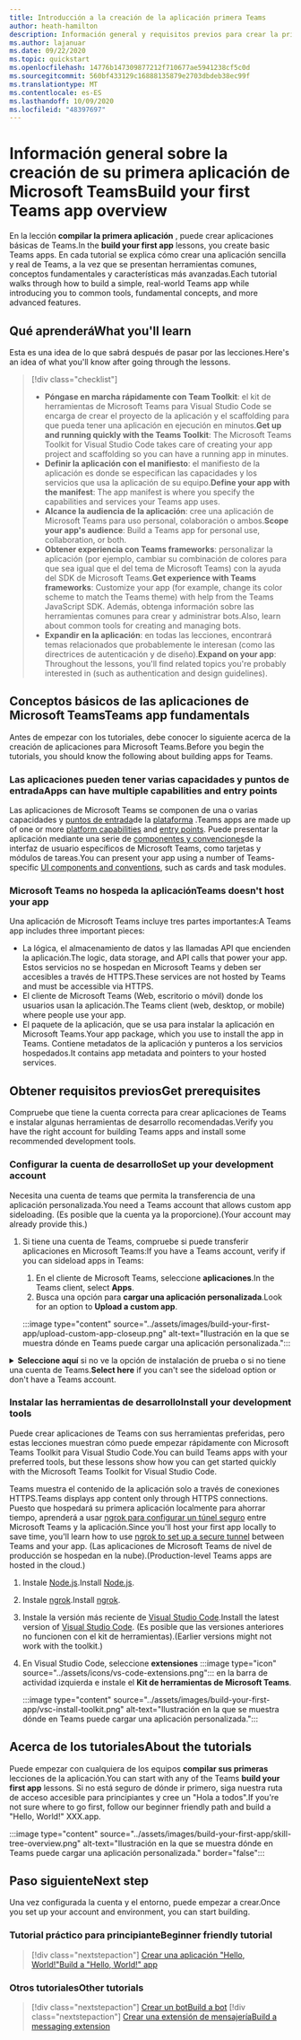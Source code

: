 ```yaml
---
title: Introducción a la creación de la aplicación primera Teams
author: heath-hamilton
description: Información general y requisitos previos para crear la primera aplicación de Microsoft Teams
ms.author: lajanuar
ms.date: 09/22/2020
ms.topic: quickstart
ms.openlocfilehash: 14776b147309877212f710677ae5941238cf5c0d
ms.sourcegitcommit: 560bf433129c16888135879e2703dbdeb38ec99f
ms.translationtype: MT
ms.contentlocale: es-ES
ms.lasthandoff: 10/09/2020
ms.locfileid: "48397697"
---
```

# <a name="build-your-first-teams-app-overview"></a><span data-ttu-id="de787-103">Información general sobre la creación de su primera aplicación de Microsoft Teams</span><span class="sxs-lookup"><span data-stu-id="de787-103">Build your first Teams app overview</span></span>

<span data-ttu-id="de787-104">En la lección **compilar la primera aplicación** , puede crear aplicaciones básicas de Teams.</span><span class="sxs-lookup"><span data-stu-id="de787-104">In the **build your first app** lessons, you create basic Teams apps.</span></span> <span data-ttu-id="de787-105">En cada tutorial se explica cómo crear una aplicación sencilla y real de Teams, a la vez que se presentan herramientas comunes, conceptos fundamentales y características más avanzadas.</span><span class="sxs-lookup"><span data-stu-id="de787-105">Each tutorial walks through how to build a simple, real-world Teams app while introducing you to common tools, fundamental concepts, and more advanced features.</span></span>

## <a name="what-youll-learn"></a><span data-ttu-id="de787-106">Qué aprenderá</span><span class="sxs-lookup"><span data-stu-id="de787-106">What you'll learn</span></span>

<span data-ttu-id="de787-107">Esta es una idea de lo que sabrá después de pasar por las lecciones.</span><span class="sxs-lookup"><span data-stu-id="de787-107">Here's an idea of what you'll know after going through the lessons.</span></span>

> [!div class="checklist"]
  >
  > * <span data-ttu-id="de787-108">**Póngase en marcha rápidamente con Team Toolkit**: el kit de herramientas de Microsoft Teams para Visual Studio Code se encarga de crear el proyecto de la aplicación y el scaffolding para que pueda tener una aplicación en ejecución en minutos.</span><span class="sxs-lookup"><span data-stu-id="de787-108">**Get up and running quickly with the Teams Toolkit**: The Microsoft Teams Toolkit for Visual Studio Code takes care of creating your app project and scaffolding so you can have a running app in minutes.</span></span>
  > * <span data-ttu-id="de787-109">**Definir la aplicación con el manifiesto**: el manifiesto de la aplicación es donde se especifican las capacidades y los servicios que usa la aplicación de su equipo.</span><span class="sxs-lookup"><span data-stu-id="de787-109">**Define your app with the manifest**: The app manifest is where you specify the capabilities and services your Teams app uses.</span></span>
  > * <span data-ttu-id="de787-110">**Alcance la audiencia de la aplicación**: cree una aplicación de Microsoft Teams para uso personal, colaboración o ambos.</span><span class="sxs-lookup"><span data-stu-id="de787-110">**Scope your app's audience**: Build a Teams app for personal use, collaboration, or both.</span></span>
  > * <span data-ttu-id="de787-111">**Obtener experiencia con Teams frameworks**: personalizar la aplicación (por ejemplo, cambiar su combinación de colores para que sea igual que el del tema de Microsoft Teams) con la ayuda del SDK de Microsoft Teams.</span><span class="sxs-lookup"><span data-stu-id="de787-111">**Get experience with Teams frameworks**: Customize your app (for example, change its color scheme to match the Teams theme) with help from the Teams JavaScript SDK.</span></span> <span data-ttu-id="de787-112">Además, obtenga información sobre las herramientas comunes para crear y administrar bots.</span><span class="sxs-lookup"><span data-stu-id="de787-112">Also, learn about common tools for creating and managing bots.</span></span>
  > * <span data-ttu-id="de787-113">**Expandir en la aplicación**: en todas las lecciones, encontrará temas relacionados que probablemente le interesan (como las directrices de autenticación y de diseño).</span><span class="sxs-lookup"><span data-stu-id="de787-113">**Expand on your app**: Throughout the lessons, you'll find related topics you're probably interested in (such as authentication and design guidelines).</span></span>

## <a name="teams-app-fundamentals"></a><span data-ttu-id="de787-114">Conceptos básicos de las aplicaciones de Microsoft Teams</span><span class="sxs-lookup"><span data-stu-id="de787-114">Teams app fundamentals</span></span>

<span data-ttu-id="de787-115">Antes de empezar con los tutoriales, debe conocer lo siguiente acerca de la creación de aplicaciones para Microsoft Teams.</span><span class="sxs-lookup"><span data-stu-id="de787-115">Before you begin the tutorials, you should know the following about building apps for Teams.</span></span>

### <a name="apps-can-have-multiple-capabilities-and-entry-points"></a><span data-ttu-id="de787-116">Las aplicaciones pueden tener varias capacidades y puntos de entrada</span><span class="sxs-lookup"><span data-stu-id="de787-116">Apps can have multiple capabilities and entry points</span></span>

<span data-ttu-id="de787-117">Las aplicaciones de Microsoft Teams se componen de una o varias capacidades y [puntos de entrada](../concepts/extensibility-points.md)de la [plataforma](../concepts/capabilities-overview.md) .</span><span class="sxs-lookup"><span data-stu-id="de787-117">Teams apps are made up of one or more [platform capabilities](../concepts/capabilities-overview.md) and [entry points](../concepts/extensibility-points.md).</span></span> <span data-ttu-id="de787-118">Puede presentar la aplicación mediante una serie de [componentes y convenciones](../concepts/extensibility-points.md#ui-components)de la interfaz de usuario específicos de Microsoft Teams, como tarjetas y módulos de tareas.</span><span class="sxs-lookup"><span data-stu-id="de787-118">You can present your app using a number of Teams-specific [UI components and conventions](../concepts/extensibility-points.md#ui-components), such as cards and task modules.</span></span>

### <a name="teams-doesnt-host-your-app"></a><span data-ttu-id="de787-119">Microsoft Teams no hospeda la aplicación</span><span class="sxs-lookup"><span data-stu-id="de787-119">Teams doesn't host your app</span></span>

<span data-ttu-id="de787-120">Una aplicación de Microsoft Teams incluye tres partes importantes:</span><span class="sxs-lookup"><span data-stu-id="de787-120">A Teams app includes three important pieces:</span></span>

* <span data-ttu-id="de787-121">La lógica, el almacenamiento de datos y las llamadas API que encienden la aplicación.</span><span class="sxs-lookup"><span data-stu-id="de787-121">The logic, data storage, and API calls that power your app.</span></span> <span data-ttu-id="de787-122">Estos servicios no se hospedan en Microsoft Teams y deben ser accesibles a través de HTTPS.</span><span class="sxs-lookup"><span data-stu-id="de787-122">These services are not hosted by Teams and must be accessible via HTTPS.</span></span>
* <span data-ttu-id="de787-123">El cliente de Microsoft Teams (Web, escritorio o móvil) donde los usuarios usan la aplicación.</span><span class="sxs-lookup"><span data-stu-id="de787-123">The Teams client (web, desktop, or mobile) where people use your app.</span></span>
* <span data-ttu-id="de787-124">El paquete de la aplicación, que se usa para instalar la aplicación en Microsoft Teams.</span><span class="sxs-lookup"><span data-stu-id="de787-124">Your app package, which you use to install the app in Teams.</span></span> <span data-ttu-id="de787-125">Contiene metadatos de la aplicación y punteros a los servicios hospedados.</span><span class="sxs-lookup"><span data-stu-id="de787-125">It contains app metadata and pointers to your hosted services.</span></span>

## <a name="get-prerequisites"></a><span data-ttu-id="de787-126">Obtener requisitos previos</span><span class="sxs-lookup"><span data-stu-id="de787-126">Get prerequisites</span></span>

<span data-ttu-id="de787-127">Compruebe que tiene la cuenta correcta para crear aplicaciones de Teams e instalar algunas herramientas de desarrollo recomendadas.</span><span class="sxs-lookup"><span data-stu-id="de787-127">Verify you have the right account for building Teams apps and install some recommended development tools.</span></span>

### <a name="set-up-your-development-account"></a><span data-ttu-id="de787-128">Configurar la cuenta de desarrollo</span><span class="sxs-lookup"><span data-stu-id="de787-128">Set up your development account</span></span>

<span data-ttu-id="de787-129">Necesita una cuenta de teams que permita la transferencia de una aplicación personalizada.</span><span class="sxs-lookup"><span data-stu-id="de787-129">You need a Teams account that allows custom app sideloading.</span></span> <span data-ttu-id="de787-130">(Es posible que la cuenta ya la proporcione).</span><span class="sxs-lookup"><span data-stu-id="de787-130">(Your account may already provide this.)</span></span>

1. <span data-ttu-id="de787-131">Si tiene una cuenta de Teams, compruebe si puede transferir aplicaciones en Microsoft Teams:</span><span class="sxs-lookup"><span data-stu-id="de787-131">If you have a Teams account, verify if you can sideload apps in Teams:</span></span>
    1. <span data-ttu-id="de787-132">En el cliente de Microsoft Teams, seleccione **aplicaciones**.</span><span class="sxs-lookup"><span data-stu-id="de787-132">In the Teams client, select **Apps**.</span></span>
    1. <span data-ttu-id="de787-133">Busca una opción para **cargar una aplicación personalizada**.</span><span class="sxs-lookup"><span data-stu-id="de787-133">Look for an option to **Upload a custom app**.</span></span>

    :::image type="content" source="../assets/images/build-your-first-app/upload-custom-app-closeup.png" alt-text="Ilustración en la que se muestra dónde en Teams puede cargar una aplicación personalizada.":::

<!-- markdownlint-disable MD033 -->
<details>

<summary><span data-ttu-id="de787-135"><b>Seleccione aquí</b> si no ve la opción de instalación de prueba o si no tiene una cuenta de Teams.</span><span class="sxs-lookup"><span data-stu-id="de787-135"><b>Select here</b> if you can't see the sideload option or don't have a Teams account.</span></span></summary>

<span data-ttu-id="de787-136">Puede obtener una cuenta gratuita de prueba de Microsoft teams que permite la transferencia de aplicaciones mediante la incorporación al programa de desarrolladores de Microsoft 365.</span><span class="sxs-lookup"><span data-stu-id="de787-136">You can get a free Teams test account that allows app sideloading by joining the Microsoft 365 developer program.</span></span> <span data-ttu-id="de787-137">(El proceso de registro dura aproximadamente dos minutos).</span><span class="sxs-lookup"><span data-stu-id="de787-137">(The registration process takes approximately two minutes.)</span></span>

1. <span data-ttu-id="de787-138">Vaya al [programa de desarrolladores de Microsoft 365](https://developer.microsoft.com/microsoft-365/dev-program).</span><span class="sxs-lookup"><span data-stu-id="de787-138">Go to the [Microsoft 365 developer program](https://developer.microsoft.com/microsoft-365/dev-program).</span></span>
1. <span data-ttu-id="de787-139">Seleccione **unirse ahora** y siga las instrucciones que aparecen en pantalla.</span><span class="sxs-lookup"><span data-stu-id="de787-139">Select **Join Now** and follow the onscreen instructions.</span></span>
1. <span data-ttu-id="de787-140">Cuando llegue a la pantalla de bienvenida, seleccione **configurar la suscripción a E5**.</span><span class="sxs-lookup"><span data-stu-id="de787-140">When you get to the welcome screen, select **Set up E5 subscription**.</span></span>
1. <span data-ttu-id="de787-141">Configure la cuenta de administrador.</span><span class="sxs-lookup"><span data-stu-id="de787-141">Set up your administrator account.</span></span> <span data-ttu-id="de787-142">Una vez que haya terminado, debería ver una pantalla como esta.</span><span class="sxs-lookup"><span data-stu-id="de787-142">Once you finish, you should see a screen like this.</span></span>
:::image type="content" source="../assets/images/build-your-first-app/dev-program-subscription.png" alt-text="Ilustración en la que se muestra dónde en Teams puede cargar una aplicación personalizada.":::
1. <span data-ttu-id="de787-144">Inicie sesión en Teams con la cuenta de administrador que acaba de configurar.</span><span class="sxs-lookup"><span data-stu-id="de787-144">Log in to Teams using the administrator account you just set up.</span></span>
1. <span data-ttu-id="de787-145">Compruebe si ahora tiene la opción **cargar una aplicación personalizada** .</span><span class="sxs-lookup"><span data-stu-id="de787-145">Verify if you now have the **Upload a custom app** option.</span></span>

</details>

### <a name="install-your-development-tools"></a><span data-ttu-id="de787-146">Instalar las herramientas de desarrollo</span><span class="sxs-lookup"><span data-stu-id="de787-146">Install your development tools</span></span>

<span data-ttu-id="de787-147">Puede crear aplicaciones de Teams con sus herramientas preferidas, pero estas lecciones muestran cómo puede empezar rápidamente con Microsoft Teams Toolkit para Visual Studio Code.</span><span class="sxs-lookup"><span data-stu-id="de787-147">You can build Teams apps with your preferred tools, but these lessons show how you can get started quickly with the Microsoft Teams Toolkit for Visual Studio Code.</span></span>

<span data-ttu-id="de787-148">Teams muestra el contenido de la aplicación solo a través de conexiones HTTPS.</span><span class="sxs-lookup"><span data-stu-id="de787-148">Teams displays app content only through HTTPS connections.</span></span> <span data-ttu-id="de787-149">Puesto que hospedará su primera aplicación localmente para ahorrar tiempo, aprenderá a usar [ngrok para configurar un túnel seguro](../concepts/build-and-test/debug.md#locally-hosted) entre Microsoft Teams y la aplicación.</span><span class="sxs-lookup"><span data-stu-id="de787-149">Since you'll host your first app locally to save time, you'll learn how to use [ngrok to set up a secure tunnel](../concepts/build-and-test/debug.md#locally-hosted) between Teams and your app.</span></span> <span data-ttu-id="de787-150">(Las aplicaciones de Microsoft Teams de nivel de producción se hospedan en la nube).</span><span class="sxs-lookup"><span data-stu-id="de787-150">(Production-level Teams apps are hosted in the cloud.)</span></span>

1. <span data-ttu-id="de787-151">Instale [Node.js](https://nodejs.org/en/).</span><span class="sxs-lookup"><span data-stu-id="de787-151">Install [Node.js](https://nodejs.org/en/).</span></span>
1. <span data-ttu-id="de787-152">Instale [ngrok](https://ngrok.com/download).</span><span class="sxs-lookup"><span data-stu-id="de787-152">Install [ngrok](https://ngrok.com/download).</span></span>
1. <span data-ttu-id="de787-153">Instale la versión más reciente de [Visual Studio Code](https://code.visualstudio.com/download).</span><span class="sxs-lookup"><span data-stu-id="de787-153">Install the latest version of [Visual Studio Code](https://code.visualstudio.com/download).</span></span> <span data-ttu-id="de787-154">(Es posible que las versiones anteriores no funcionen con el kit de herramientas).</span><span class="sxs-lookup"><span data-stu-id="de787-154">(Earlier versions might not work with the toolkit.)</span></span>
1. En Visual Studio Code, seleccione **extensiones** :::image type="icon" source="../assets/icons/vs-code-extensions.png"::: en la barra de actividad izquierda e instale el **Kit de herramientas de Microsoft Teams**.

    :::image type="content" source="../assets/images/build-your-first-app/vsc-install-toolkit.png" alt-text="Ilustración en la que se muestra dónde en Teams puede cargar una aplicación personalizada.":::

## <a name="about-the-tutorials"></a><span data-ttu-id="de787-157">Acerca de los tutoriales</span><span class="sxs-lookup"><span data-stu-id="de787-157">About the tutorials</span></span>

<span data-ttu-id="de787-158">Puede empezar con cualquiera de los equipos **compilar sus primeras** lecciones de la aplicación.</span><span class="sxs-lookup"><span data-stu-id="de787-158">You can start with any of the Teams **build your first app** lessons.</span></span> <span data-ttu-id="de787-159">Si no está seguro de dónde ir primero, siga nuestra ruta de acceso accesible para principiantes y cree un "Hola a todos".</span><span class="sxs-lookup"><span data-stu-id="de787-159">If you're not sure where to go first, follow our beginner friendly path and build a "Hello, World!"</span></span> <span data-ttu-id="de787-160">XXX.</span><span class="sxs-lookup"><span data-stu-id="de787-160">app.</span></span>

:::image type="content" source="../assets/images/build-your-first-app/skill-tree-overview.png" alt-text="Ilustración en la que se muestra dónde en Teams puede cargar una aplicación personalizada." border="false":::

## <a name="next-step"></a><span data-ttu-id="de787-162">Paso siguiente</span><span class="sxs-lookup"><span data-stu-id="de787-162">Next step</span></span>

<span data-ttu-id="de787-163">Una vez configurada la cuenta y el entorno, puede empezar a crear.</span><span class="sxs-lookup"><span data-stu-id="de787-163">Once you set up your account and environment, you can start building.</span></span>

### <a name="beginner-friendly-tutorial"></a><span data-ttu-id="de787-164">Tutorial práctico para principiante</span><span class="sxs-lookup"><span data-stu-id="de787-164">Beginner friendly tutorial</span></span>

> [!div class="nextstepaction"]
> [<span data-ttu-id="de787-165">Crear una aplicación "Hello, World!"</span><span class="sxs-lookup"><span data-stu-id="de787-165">Build a "Hello, World!" app</span></span>](../build-your-first-app/build-and-run.md)

### <a name="other-tutorials"></a><span data-ttu-id="de787-166">Otros tutoriales</span><span class="sxs-lookup"><span data-stu-id="de787-166">Other tutorials</span></span>

> [!div class="nextstepaction"]
> [<span data-ttu-id="de787-167">Crear un bot</span><span class="sxs-lookup"><span data-stu-id="de787-167">Build a bot</span></span>](../build-your-first-app/build-bot.md)
> [!div class="nextstepaction"]
> [<span data-ttu-id="de787-168">Crear una extensión de mensajería</span><span class="sxs-lookup"><span data-stu-id="de787-168">Build a messaging extension</span></span>](../build-your-first-app/build-messaging-extension.md)

